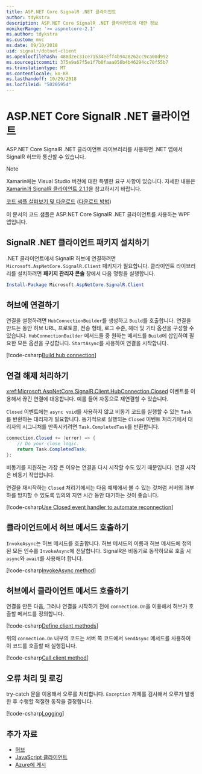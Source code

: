 ```yaml
---
title: ASP.NET Core SignalR .NET 클라이언트
author: tdykstra
description: ASP.NET Core SignalR .NET 클라이언트에 대한 정보
monikerRange: '>= aspnetcore-2.1'
ms.author: tdykstra
ms.custom: mvc
ms.date: 09/10/2018
uid: signalr/dotnet-client
ms.openlocfilehash: 488d2ec31ce71534eeff4b9428262cc9ca00d992
ms.sourcegitcommit: 375e9a67f5e1f7b0faaa056b4b46294cc70f55b7
ms.translationtype: MT
ms.contentlocale: ko-KR
ms.lasthandoff: 10/29/2018
ms.locfileid: "50205954"
---
```

# <a name="aspnet-core-signalr-net-client"></a>ASP.NET Core SignalR .NET 클라이언트

ASP.NET Core SignalR .NET 클라이언트 라이브러리를 사용하면 .NET 앱에서 SignalR 허브와 통신할 수 있습니다.

> [!NOTE]
> Xamarin에는 Visual Studio 버전에 대한 특별한 요구 사항이 있습니다. 자세한 내용은 [Xamarin과 SignalR 클라이언트 2.1.1](https://github.com/aspnet/Announcements/issues/305)을 참고하시기 바랍니다.

[코드 샘플 살펴보기 및 다운로드](https://github.com/aspnet/Docs/tree/master/aspnetcore/signalr/dotnet-client/sample) ([다운로드 방법](xref:index#how-to-download-a-sample))

이 문서의 코드 샘플은 ASP.NET Core SignalR .NET 클라이언트를 사용하는 WPF 앱입니다.

## <a name="install-the-signalr-net-client-package"></a>SignalR .NET 클라이언트 패키지 설치하기

.NET 클라이언트에서 SignalR 허브에 연결하려면 `Microsoft.AspNetCore.SignalR.Client` 패키지가 필요합니다. 클라이언트 라이브러리를 설치하려면 **패키지 관리자 콘솔** 창에서 다음 명령을 실행합니다.

```powershell
Install-Package Microsoft.AspNetCore.SignalR.Client
```

## <a name="connect-to-a-hub"></a>허브에 연결하기

연결을 설정하려면 `HubConnectionBuilder`를 생성하고 `Build`를 호출합니다. 연결을 만드는 동안 허브 URL, 프로토콜, 전송 형태, 로그 수준, 헤더 및 기타 옵션을 구성할 수 있습니다. `HubConnectionBuilder` 메서드들 중 원하는 메서드를 `Build`에 삽입하여 필요한 모든 옵션을 구성합니다. `StartAsync`를 사용하여 연결을 시작합니다.

[!code-csharp[Build hub connection](dotnet-client/sample/signalrchatclient/MainWindow.xaml.cs?name=snippet_MainWindowClass&highlight=15-17,39)]

## <a name="handle-lost-connection"></a>연결 해제 처리하기

<xref:Microsoft.AspNetCore.SignalR.Client.HubConnection.Closed> 이벤트를 이용해서 끊긴 연결에 대응합니다. 예를 들어 자동으로 재연결할 수 있습니다.

`Closed` 이벤트에는 `async void`를 사용하지 않고 비동기 코드를 실행할 수 있는 `Task`를 반환하는 대리자가 필요합니다. 동기적으로 실행되는 `Closed` 이벤트 처리기에서 대리자의 시그니처를 만족시키려면 `Task.CompletedTask`를 반환합니다.

```csharp
connection.Closed += (error) => {
    // Do your close logic.
    return Task.CompletedTask;
};
```

비동기를 지원하는 가장 큰 이유는 연결을 다시 시작할 수도 있기 때문입니다. 연결 시작은 비동기 작업입니다.

연결을 재시작하는 `Closed` 처리기에서는 다음 예제에서 볼 수 있는 것처럼 서버의 과부하를 방지할 수 있도록 임의의 지연 시간 동안 대기하는 것이 좋습니다.

[!code-csharp[Use Closed event handler to automate reconnection](dotnet-client/sample/signalrchatclient/MainWindow.xaml.cs?name=snippet_ClosedRestart)]

## <a name="call-hub-methods-from-client"></a>클라이언트에서 허브 메서드 호출하기

`InvokeAsync`는 허브 메서드를 호출합니다. 허브 메서드의 이름과 허브 메서드에 정의된 모든 인수를 `InvokeAsync`에 전달합니다. SignalR은 비동기로 동작하므로 호출 시 `async`와 `await`를 사용해야 합니다.

[!code-csharp[InvokeAsync method](dotnet-client/sample/signalrchatclient/MainWindow.xaml.cs?name=snippet_InvokeAsync)]

## <a name="call-client-methods-from-hub"></a>허브에서 클라이언트 메서드 호출하기

연결을 만든 다음, 그러나 연결을 시작하기 전에 `connection.On`을 이용해서 허브가 호출할 메서드를 정의합니다.

[!code-csharp[Define client methods](dotnet-client/sample/signalrchatclient/MainWindow.xaml.cs?name=snippet_ConnectionOn)]

위의 `connection.On` 내부의 코드는 서버 쪽 코드에서 `SendAsync` 메서드를 사용하여 이 코드를 호출할 때 실행됩니다.

[!code-csharp[Call client method](dotnet-client/sample/signalrchat/hubs/chathub.cs?name=snippet_SendMessage)]

## <a name="error-handling-and-logging"></a>오류 처리 및 로깅

try-catch 문을 이용해서 오류를 처리합니다. `Exception` 개체를 검사해서 오류가 발생한 후 수행할 적절한 동작을 결정합니다.

[!code-csharp[Logging](dotnet-client/sample/signalrchatclient/MainWindow.xaml.cs?name=snippet_ErrorHandling)]

## <a name="additional-resources"></a>추가 자료

* [허브](xref:signalr/hubs)
* [JavaScript 클라이언트](xref:signalr/javascript-client)
* [Azure에 게시](xref:signalr/publish-to-azure-web-app)
